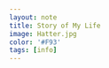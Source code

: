 ```yaml
---
layout: note
title: Story of My Life
image: Hatter.jpg
color: '#F93'
tags: [info]
---
```


<!-- I was born in 1986 in Uppsala (Sweden) where my parents were studying at the university. Early on we moved to the countryside to live in a tiny red cottage until I had three smaller siblings. We got our milk directly from the local farmer and I roamed freely in the huge forests surrounding us. -->

<!-- When I was 12 we moved to the west coast of Sweden, to a house right next to the archipelago Gullmarn. My teenage years were mostly spent trying out a lot of different art forms, like music, game development (yay for Klik 'n Play!), drawing and close-up magic. My biggest passion at the time was film making. During the years 2002 - 2005 (together with my friends and family) produced a lot of short movies in almost all different genres. -->

<!-- After finishing high-school I moved to Skövde to study game design at the university there. I had an absolute blast and after graduating I started teaching game design at the same program. I worked at the game development program for 1,5 years until my successes with Blueberry Garden enabled me to quit my job and start working full time on my own games. -->
